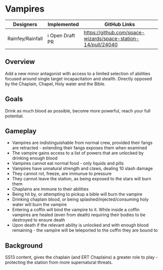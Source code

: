 # Vampires

| Designers | Implemented | GitHub Links |
|---|---|---|
| Rainfey/Rainfall | :information_source: Open Draft PR | https://github.com/space-wizards/space-station-14/pull/24040 |

## Overview

Add a new minor antagonist with access to a limited selection of abilities focused around single target incapacitation and stealth.
Directly opposed by the Chaplain, Chapel, Holy water and the Bible.

## Goals

Drink as much blood as possible, become more powerful, reach your full potential.

## Gameplay

- Vampires are indistinguishable from normal crew, provided their fangs are retracted - extending their fangs exposes them when examined
- The vampire gains access to a list of powers that are unlocked by drinking enough blood
- Vampires cannot eat normal food - only liquids and pills
- Vampires have unnatural strength and claws, dealing 10 slash damage
- They cannot rot, freeze, are immunue to pressure
- They cannot leave the station, as being exposed to the stars will burn them
- Chaplains are immune to their abilities
- Being hit by, or attempting to pickup a bible will burn the vampire
- Drinking chaplain blood, or being splashed/injected/consuming holy water will burn the vampire
- Entering a coffin will bind the vampire to it. While inside a coffin vampires are healed (even from death) requiring their bodies to be destroyed to ensure death
- Upon death if the relevant ability is unlocked and with enough blood remaining - the vampire will be teleported to the coffin they are bound to

## Background

SS13 content, gives the chaplain (and ERT Chaplains) a greater role to play - protecting the station from more supernatural threats.